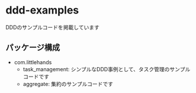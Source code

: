 # ddd-examples
DDDのサンプルコードを掲載しています

## パッケージ構成
* com.littlehands
  * task_management: シンプルなDDD事例として、タスク管理のサンプルコードです
  * aggregate: 集約のサンプルコードです
